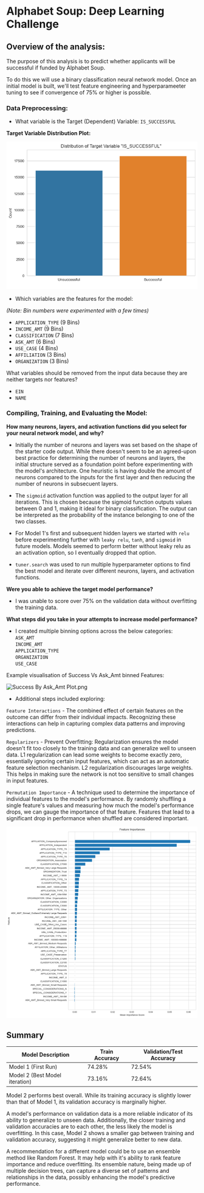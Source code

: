 # Alphabet Soup: Deep Learning Challenge


## Overview of the analysis:
The purpose of this analysis is to predict whether applicants will be successful if funded by Alphabet Soup.


To do this we will use a binary classification neural network model. Once an initial model is built, we'll test feature engineering and hyperparameeter tuning to see if convergence of 75% or higher is possible. 


### Data Preprocessing:
* What variable is the Target (Dependent) Variable:
`IS_SUCCESSFUL`

**Target Variable Distribution Plot:**  

![Target Variable Distribution](Target_Variable_Distribution_Plot.png)

* Which variables are the features for the model:

*(Note: Bin numbers were experimented with a few times)*

 - `APPLICATION_TYPE` (9 Bins)  
 - `INCOME_AMT` (9 Bins)  
 - `CLASSIFICATION` (7 Bins)  
 - `ASK_AMT` (6 Bins)  
 - `USE_CASE` (4 Bins)  
 - `AFFILIATION` (3 Bins)    
 - `ORGANIZATION` (3 Bins)  


What variables should be removed from the input data because they are neither targets nor features?

 - `EIN`  
 - `NAME`  


### Compiling, Training, and Evaluating the Model:
**How many neurons, layers, and activation functions did you select for your neural network model, and why?**

- Initially the number of neurons and layers was set based on the shape of the starter code output. While there doesn't seem to be an agreed-upon best practice for determining the number of neurons and layers, the initial structure served as a foundation point before experimenting with the model's architecture. One heuristic is having double the amount of neurons compared to the inputs for the first layer and then reducing the number of neurons in subsecuent layers.

- The `sigmoid` activation function was applied to the output layer for all iterations. This is chosen because the sigmoid function outputs values between 0 and 1, making it ideal for binary classification. The output can be interpreted as the probability of the instance belonging to one of the two classes.

 - For Model 1's first and subsequent hidden layers we started with `relu` before experimenting further with `leaky relu`, `tanh`, and `sigmoid` in future models. Models seemed to perform better without leaky relu as an activation option, so I eventually dropped that option. 

- `tuner.search` was used to run multiple hyperparameter options to find the best model and iterate over different neurons, layers, and activation functions. 

**Were you able to achieve the target model performance?**

- I was unable to score over 75% on the validation data without overfitting the training data. 

**What steps did you take in your attempts to increase model performance?**

 - I created multiple binning options across the below categories:    
  `ASK_AMT`  
  `INCOME_AMT`  
  `APPLICATION_TYPE`  
 `ORGANIZATION`  
 `USE_CASE`
 
Example visualisation of Success Vs Ask_Amt binned Features:

![Success By Ask_Amt Plot.png](Success_By_Ask_Amt_Plot)

- Additional steps included exploring:      

`Feature Interactions` - The combined effect of certain features on the outcome can differ from their individual impacts. Recognizing these interactions can help in capturing complex data patterns and improving predictions.

`Regularizers` -  Prevent Overfitting: Regularization ensures the model doesn't fit too closely to the training data and can generalize well to unseen data. L1 regularization can lead some weights to become exactly zero, essentially ignoring certain input features, which can act as an automatic feature selection mechanism. L2 regularization discourages large weights. This helps in making sure the network is not too sensitive to small changes in input features.

`Permutation Importance` - A technique used to determine the importance of individual features to the model's performance. By randomly shuffling a single feature's values and measuring how much the model's performance drops, we can gauge the importance of that feature. Features that lead to a significant drop in performance when shuffled are considered important.  

![Feature Importances Plot](Feature_Importances_Plot.png)

## Summary
| **Model Description**          | **Train Accuracy** | **Validation/Test Accuracy** |
|----------------------------|----------------|--------------------------|
| Model 1 (First Run)        | 74.28%         | 72.54%                   |
| Model 2 (Best Model iteration) | 73.16%    | 72.64%                   |  



Model 2 performs best overall.
While its training accuracy is slightly lower than that of Model 1, its validation accuracy is marginally higher. 

A model's performance on validation data is a more reliable indicator of its ability to generalize to unseen data. Additionally, the closer training and validation accuracies are to each other, the less likely the model is overfitting. In this case, Model 2 shows a smaller gap between training and validation accuracy, suggesting it might generalize better to new data.

A recommendation for a different model could be to use an ensemble method like Random Forest. It may help with it's ability to rank feature importance and reduce overfitting. Its ensemble nature, being made up of multiple decision trees, can capture a diverse set of patterns and relationships in the data, possibly enhancing the model's predictive performance.

